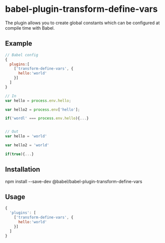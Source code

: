 # babel-plugin-transform-define-vars

The plugin allows you to create global constants which can be configured at compile time with Babel.

## Example

```javascript
// Babel config
{
  plugins:[
    ['transform-define-vars', {
      hello:'world'
    }]
  ]
}

// In
var hello = process.env.hello;

var hello2 = process.env['hello'];

if('wordl' === process.env.hello){...}


// Out
var hello = 'world'

var hello2 = 'world'

if(true){...}
```

## Installation

npm install --save-dev @babel/babel-plugin-transform-define-vars

## Usage

```javascript
{
  'plugins': [
    ['transform-define-vars', {
      hello:'world'
    }]
  ]
}
```